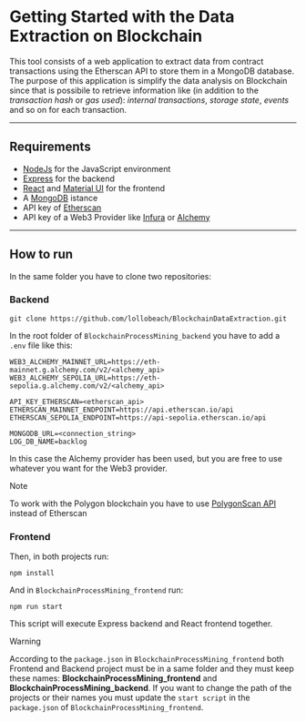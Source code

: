 # Getting Started with the Data Extraction on Blockchain

This tool consists of a web application to extract data from contract transactions using the Etherscan API to store them in a MongoDB database.
The purpose of this application is simplify the data analysis on Blockchain since that is possibile to retrieve information like (in addition to the _transaction hash_ or _gas used_): _internal transactions_, _storage state_, _events_ and so on for each transaction.

___ 

## Requirements
- [NodeJs](https://nodejs.org/en) for the JavaScript environment
- [Express](https://expressjs.com/) for the backend
- [React](https://react.dev/) and [Material UI](https://mui.com/material-ui/) for the frontend
- A [MongoDB](https://www.mongodb.com/) istance
- API key of [Etherscan](https://etherscan.io/apis)
- API key of a Web3 Provider like [Infura](https://www.infura.io/) or [Alchemy](https://www.alchemy.com/)

___

## How to run

In the same folder you have to clone two repositories:

### Backend
```
git clone https://github.com/lollobeach/BlockchainDataExtraction.git
```

In the root folder of `BlockchainProcessMining_backend` you have to add a `.env` file like this:
```
WEB3_ALCHEMY_MAINNET_URL=https://eth-mainnet.g.alchemy.com/v2/<alchemy_api>
WEB3_ALCHEMY_SEPOLIA_URL=https://eth-sepolia.g.alchemy.com/v2/<alchemy_api>

API_KEY_ETHERSCAN=<etherscan_api>
ETHERSCAN_MAINNET_ENDPOINT=https://api.etherscan.io/api
ETHERSCAN_SEPOLIA_ENDPOINT=https://api-sepolia.etherscan.io/api

MONGODB_URL=<connection_string>
LOG_DB_NAME=backlog
```
In this case the Alchemy provider has been used, but you are free to use whatever you want for the Web3 provider.

> [!NOTE]
> To work with the Polygon blockchain you have to use [PolygonScan API](https://polygonscan.com/apis) instead of Etherscan

### Frontend

Then, in both projects run:
```
npm install
```

And in `BlockchainProcessMining_frontend` run:
```
npm run start
```

This script will execute Express backend and React frontend together.

> [!WARNING]
> According to the `package.json` in `BlockchainProcessMining_frontend` both Frontend and Backend project must be in a same folder and they must keep these names: **BlockchainProcessMining_frontend** and **BlockchainProcessMining_backend**. If you want to change the path of the projects or their names you must update the `start script` in the `package.json` of `BlockchainProcessMining_frontend`.
